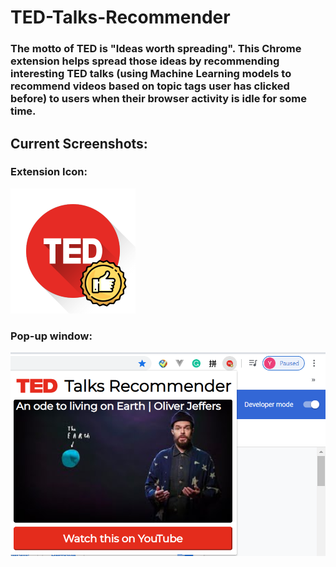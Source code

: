 # TED-Talks-Recommender

### The motto of TED is "Ideas worth spreading". This Chrome extension helps spread those ideas by recommending interesting TED talks (using Machine Learning models to recommend videos based on topic tags user has clicked before) to users when their browser activity is idle for some time.

## Current Screenshots:

### Extension Icon:
![extension-icon](https://github.com/JoyceHe1998/TED-Talks-Recommender/blob/master/TED-round-200.png)

### Pop-up window:
![pop-up-window](https://github.com/JoyceHe1998/TED-Talks-Recommender/blob/master/screenshots/pop-up-screenshot.png)
